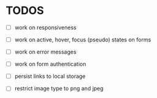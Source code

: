 # TODOS

- [ ] work on responsiveness

- [ ] work on active, hover, focus (pseudo) states on forms

- [ ] work on error messages

- [ ] work on form authentication

- [ ] persist links to local storage

- [ ] restrict image type to png and jpeg